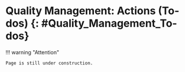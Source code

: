 # Quality Management: Actions (To-dos) {: #Quality_Management_To-dos}


!!! warning "Attention"

    Page is still under construction.



